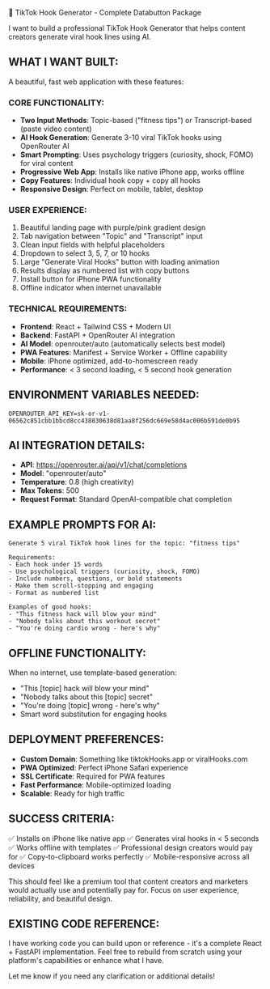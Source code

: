 🚀 TikTok Hook Generator - Complete Databutton Package

I want to build a professional TikTok Hook Generator that helps content creators generate viral hook lines using AI.

## WHAT I WANT BUILT:

A beautiful, fast web application with these features:

### CORE FUNCTIONALITY:
- **Two Input Methods**: Topic-based ("fitness tips") or Transcript-based (paste video content)
- **AI Hook Generation**: Generate 3-10 viral TikTok hooks using OpenRouter AI
- **Smart Prompting**: Uses psychology triggers (curiosity, shock, FOMO) for viral content
- **Progressive Web App**: Installs like native iPhone app, works offline
- **Copy Features**: Individual hook copy + copy all hooks
- **Responsive Design**: Perfect on mobile, tablet, desktop

### USER EXPERIENCE:
1. Beautiful landing page with purple/pink gradient design
2. Tab navigation between "Topic" and "Transcript" input
3. Clean input fields with helpful placeholders
4. Dropdown to select 3, 5, 7, or 10 hooks
5. Large "Generate Viral Hooks" button with loading animation
6. Results display as numbered list with copy buttons
7. Install button for iPhone PWA functionality
8. Offline indicator when internet unavailable

### TECHNICAL REQUIREMENTS:
- **Frontend**: React + Tailwind CSS + Modern UI
- **Backend**: FastAPI + OpenRouter AI integration
- **AI Model**: openrouter/auto (automatically selects best model)
- **PWA Features**: Manifest + Service Worker + Offline capability
- **Mobile**: iPhone optimized, add-to-homescreen ready
- **Performance**: < 3 second loading, < 5 second hook generation

## ENVIRONMENT VARIABLES NEEDED:
```
OPENROUTER_API_KEY=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
```

## AI INTEGRATION DETAILS:
- **API**: https://openrouter.ai/api/v1/chat/completions
- **Model**: "openrouter/auto"
- **Temperature**: 0.8 (high creativity)
- **Max Tokens**: 500
- **Request Format**: Standard OpenAI-compatible chat completion

## EXAMPLE PROMPTS FOR AI:
```
Generate 5 viral TikTok hook lines for the topic: "fitness tips"

Requirements:
- Each hook under 15 words
- Use psychological triggers (curiosity, shock, FOMO)
- Include numbers, questions, or bold statements
- Make them scroll-stopping and engaging
- Format as numbered list

Examples of good hooks:
- "This fitness hack will blow your mind"
- "Nobody talks about this workout secret"
- "You're doing cardio wrong - here's why"
```

## OFFLINE FUNCTIONALITY:
When no internet, use template-based generation:
- "This [topic] hack will blow your mind"
- "Nobody talks about this [topic] secret" 
- "You're doing [topic] wrong - here's why"
- Smart word substitution for engaging hooks

## DEPLOYMENT PREFERENCES:
- **Custom Domain**: Something like tiktokHooks.app or viralHooks.com
- **PWA Optimized**: Perfect iPhone Safari experience
- **SSL Certificate**: Required for PWA features
- **Fast Performance**: Mobile-optimized loading
- **Scalable**: Ready for high traffic

## SUCCESS CRITERIA:
✅ Installs on iPhone like native app
✅ Generates viral hooks in < 5 seconds
✅ Works offline with templates
✅ Professional design creators would pay for
✅ Copy-to-clipboard works perfectly
✅ Mobile-responsive across all devices

This should feel like a premium tool that content creators and marketers would actually use and potentially pay for. Focus on user experience, reliability, and beautiful design.

## EXISTING CODE REFERENCE:
I have working code you can build upon or reference - it's a complete React + FastAPI implementation. Feel free to rebuild from scratch using your platform's capabilities or enhance what I have.

Let me know if you need any clarification or additional details!